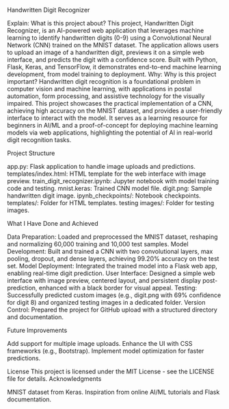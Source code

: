 Handwritten Digit Recognizer


Explain: What is this project about?
This project, Handwritten Digit Recognizer, is an AI-powered web application that leverages machine learning to identify handwritten digits (0-9) using a Convolutional Neural Network (CNN) trained on the MNIST dataset. The application allows users to upload an image of a handwritten digit, previews it on a simple web interface, and predicts the digit with a confidence score. Built with Python, Flask, Keras, and TensorFlow, it demonstrates end-to-end machine learning development, from model training to deployment.
Why: Why is this project important?
Handwritten digit recognition is a foundational problem in computer vision and machine learning, with applications in postal automation, form processing, and assistive technology for the visually impaired. This project showcases the practical implementation of a CNN, achieving high accuracy on the MNIST dataset, and provides a user-friendly interface to interact with the model. It serves as a learning resource for beginners in AI/ML and a proof-of-concept for deploying machine learning models via web applications, highlighting the potential of AI in real-world digit recognition tasks.

Project Structure

app.py: Flask application to handle image uploads and predictions.
templates/index.html: HTML template for the web interface with image preview.
train_digit_recognizer.ipynb: Jupyter notebook with model training code and testing.
mnist.keras: Trained CNN model file.
digit.png: Sample handwritten digit image.
ipynb_checkpoints/: Notebook checkpoints.
templates/: Folder for HTML templates.
testing images/: Folder for testing images.

What I Have Done and Achieved

Data Preparation: Loaded and preprocessed the MNIST dataset, reshaping and normalizing 60,000 training and 10,000 test samples.
Model Development: Built and trained a CNN with two convolutional layers, max pooling, dropout, and dense layers, achieving 99.20% accuracy on the test set.
Model Deployment: Integrated the trained model into a Flask web app, enabling real-time digit prediction.
User Interface: Designed a simple web interface with image preview, centered layout, and persistent display post-prediction, enhanced with a black border for visual appeal.
Testing: Successfully predicted custom images (e.g., digit.png with 69% confidence for digit 8) and organized testing images in a dedicated folder.
Version Control: Prepared the project for GitHub upload with a structured directory and documentation.

Future Improvements

Add support for multiple image uploads.
Enhance the UI with CSS frameworks (e.g., Bootstrap).
Implement model optimization for faster predictions.

License
This project is licensed under the MIT License - see the LICENSE file for details.
Acknowledgments

MNIST dataset from Keras.
Inspiration from online AI/ML tutorials and Flask documentation.

